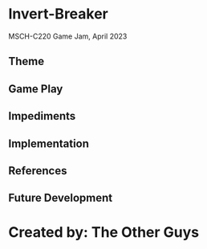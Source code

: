 # Invert-Breaker
MSCH-C220 Game Jam, April 2023

## Theme


## Game Play


## Impediments


## Implementation


## References

## Future Development

# Created by: The Other Guys
